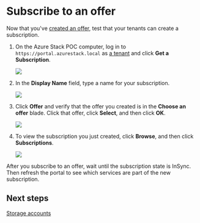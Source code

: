 ﻿<properties
	pageTitle="Subscribe to an offer and then provision a VM in Azure Stack (tenant) | Microsoft Azure"
	description="As a tenant, learn how to subscribe to an offer and then provision a VM in Azure Stack."
	services="azure-stack"
	documentationCenter=""
	authors="ErikjeMS"
	manager="byronr"
	editor=""/>

<tags
	ms.service="azure-stack"
	ms.workload="na"
	ms.tgt_pltfrm="na"
	ms.devlang="na"
	ms.topic="get-started-article"
	ms.date="08/15/2016"
	ms.author="erikje"/>

# Subscribe to an offer

Now that you've [created an offer](azure-stack-create-offer.md), test that your tenants can  create a subscription.

1.  On the Azure Stack POC computer, log in to `https://portal.azurestack.local` as [a tenant](azure-stack-connect-azure-stack.md#log-in-as-a-tenant) and click **Get a Subscription**.

    ![](media/azure-stack-subscribe-plan-provision-vm/image1.png)

2.  In the **Display Name** field, type a name for your subscription.

	![](media/azure-stack-subscribe-plan-provision-vm/image2.png)

3.  Click **Offer** and verify that the offer you created is in the **Choose an offer** blade. Click that offer, click **Select**, and then click **OK**.  

	![](media/azure-stack-subscribe-plan-provision-vm/image3.png)

4.  To view the subscription you just created, click **Browse**, and then click **Subscriptions**.  

	![](media/azure-stack-subscribe-plan-provision-vm/image4.png)

After you subscribe to an offer, wait until the subscription state is InSync. Then refresh the portal to see which services are part of the new subscription.




## Next steps

[Storage accounts](azure-stack-provision-storage-account.md)
